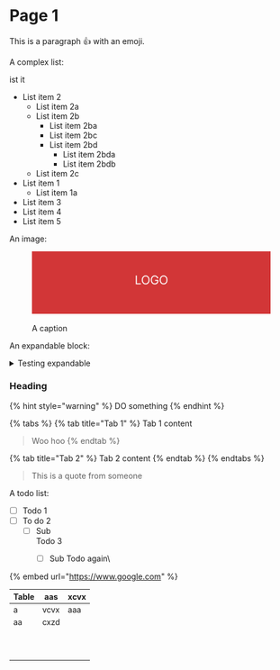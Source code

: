 # Page 1

This is a paragraph :thumbsup: with an emoji.

A complex list:

ist it

* List item 2
  * List item 2a
  * List item 2b
    * List item 2ba
    * List item 2bc
    * List item 2bd
      * List item 2bda
      * List item 2bdb
  * List item 2c
* List item 1
  * List item 1a
* List item 3
* List item 4
* List item 5

An image:

<figure><img src=".gitbook/assets/logo-test2.jpeg" alt=""><figcaption><p>A caption</p></figcaption></figure>

An expandable block:

<details>

<summary>Testing expandable</summary>

Some content in the expandable&#x20;

```
And code here
```

</details>

### Heading

{% hint style="warning" %}
DO something
{% endhint %}

{% tabs %}
{% tab title="Tab 1" %}
Tab 1 content

> Woo hoo
{% endtab %}

{% tab title="Tab 2" %}
Tab 2 content
{% endtab %}
{% endtabs %}

> This is a quote from someone

A todo list:

* [ ] Todo 1
* [ ] To do 2
  * [ ] Sub\
    Todo 3
    * [ ] Sub Todo again\


{% embed url="https://www.google.com" %}

| Table       | aas  | xcvx |
| ----------- | ---- | ---- |
| a           | vcvx | aaa  |
| aa          | cxzd |      |
| <p><br></p> |      |      |
|             |      |      |

